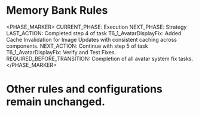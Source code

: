 # Memory Bank Rules

<PHASE_MARKER>
CURRENT_PHASE: Execution
NEXT_PHASE: Strategy
LAST_ACTION: Completed step 4 of task T6_1_AvatarDisplayFix: Added Cache Invalidation for Image Updates with consistent caching across components.
NEXT_ACTION: Continue with step 5 of task T6_1_AvatarDisplayFix: Verify and Test Fixes.
REQUIRED_BEFORE_TRANSITION: Completion of all avatar system fix tasks.
</PHASE_MARKER>

# Other rules and configurations remain unchanged.

